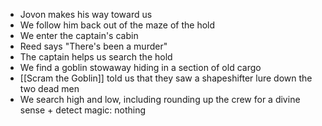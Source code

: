 - Jovon makes his way toward us
- We follow him back out of the maze of the hold
- We enter the captain's cabin
- Reed says "There's been a murder"
- The captain helps us search the hold
- We find a goblin stowaway hiding in a section of old cargo
- [[Scram the Goblin]] told us that they saw a shapeshifter lure down the two dead men
- We search high and low, including rounding up the crew for a divine sense + detect magic: nothing
